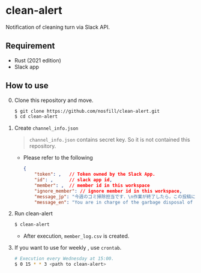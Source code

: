 # clean-alert

Notification of cleaning turn via Slack API.

## Requirement

- Rust (2021 edition)
- Slack app

## How to use

0. Clone this repository and move.

    ```bash
    $ git clone https://github.com/nosfill/clean-alert.git
    $ cd clean-alert
    ```

1. Create `channel_info.json`
    
    > `channel_info.json` contains secret key. So it is not contained this repository.

    - Please refer to the following
        ```json
        {
            "token": ,   // Token owned by the Slack App.
            "id": ,      // slack app id,
            "member": ,  // member id in this workspace
            "ignore_member": // ignore member id in this workspace,
            "message_jp": "今週のゴミ掃除担当です．\n作業が終了したら，この投稿に:done:をつけてください.",
            "message_en": "You are in charge of the garbage disposal of this week.\nWhen you're done, please reaction :done: to this post."
        ```

2. Run clean-alert

    ```bash
    $ clean-alert
    ```

    - After execution, `member_log.csv` is created.

3. If you want to use for weekly , use `crontab`.

    ```bash
    # Execution every Wednesday at 15:00.
    $ 0 15 * * 3 <path to clean-alert>
    ```